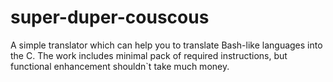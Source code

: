 # super-duper-couscous
A simple translator which can help you to translate Bash-like languages into the C. The work includes minimal pack of required instructions, but functional enhancement shouldn`t take much money.
